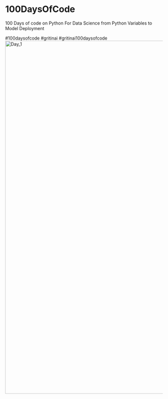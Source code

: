 # 100DaysOfCode
100 Days of code on Python For Data Science from Python Variables to Model Deployment 


#100daysofcode #gritinai #gritinai100daysofcode
<img width="1128" alt="Day_1" src="https://user-images.githubusercontent.com/58959180/192237586-80bcab80-d929-4b64-bbe6-8be8fb62b356.jpeg">
